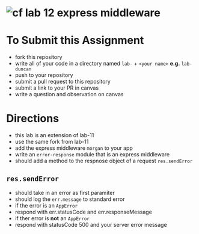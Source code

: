 ![cf](https://i.imgur.com/7v5ASc8.png) lab 12 express middleware
======

# To Submit this Assignment
  * fork this repository
  * write all of your code in a directory named `lab-` + `<your name>` **e.g.** `lab-duncan`
  * push to your repository
  * submit a pull request to this repository
  * submit a link to your PR in canvas
  * write a question and observation on canvas

# Directions
* this lab is an extension of lab-11
 * use the same fork from lab-11
* add the express middleware `morgan` to your app
* write an `error-response` module that is an express middleware
 * should add a method to the respnose object of a request `res.sendError`

## `res.sendError`
* should take in an error as first paramiter
* should log the `err.message` to standard error
* if the error is an `AppError`
 * respond with err.statusCode and err.responseMessage
* if ther error is **not** an `AppError`
 * respond with statusCode 500 and your server error message

